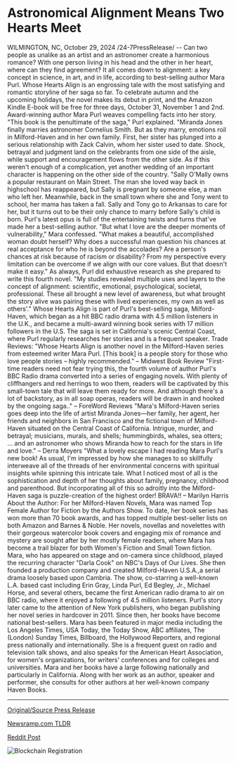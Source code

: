 # Astronomical Alignment Means Two Hearts Meet

WILMINGTON, NC, October 29, 2024 /24-7PressRelease/ -- Can two people as unalike as an artist and an astronomer create a harmonious romance? With one person living in his head and the other in her heart, where can they find agreement? It all comes down to alignment: a key concept in science, in art, and in life, according to best-selling author Mara Purl.  Whose Hearts Align is an engrossing tale with the most satisfying and romantic storyline of her saga so far. To celebrate autumn and the upcoming holidays, the novel makes its debut in print, and the Amazon Kindle E-book will be free for three days, October 31, November 1 and 2nd.  Award-winning author Mara Purl weaves compelling facts into her story. "This book is the penultimate of the saga," Purl explained. "Miranda Jones finally marries astronomer Cornelius Smith. But as they marry, emotions roil in Milford-Haven and in her own family. First, her sister has plunged into a serious relationship with Zack Calvin, whom her sister used to date. Shock, betrayal and judgment land on the celebrants from one side of the aisle, while support and encouragement flows from the other side.  As if this weren't enough of a complication, yet another wedding of an important character is happening on the other side of the country. "Sally O'Mally owns a popular restaurant on Main Street. The man she loved way back in highschool has reappeared, but Sally is pregnant by someone else, a man who left her. Meanwhile, back in the small town where she and Tony went to school, her mama has taken a fall. Sally and Tony go to Arkansas to care for her, but it turns out to be their only chance to marry before Sally's child is born.  Purl's latest opus is full of the entertaining twists and turns that've made her a best-selling author. "But what I love are the deeper moments of vulnerability," Mara confessed. "What makes a beautiful, accomplished woman doubt herself? Why does a successful man question his chances at real acceptance for who he is beyond the accolades? Are a person's chances at risk because of racism or disability? From my perspective every limitation can be overcome if we align with our core values. But that doesn't make it easy."  As always, Purl did exhaustive research as she prepared to write this fourth novel. "My studies revealed multiple uses and layers to the concept of alignment: scientific, emotional, psychological, societal, professional. These all brought a new level of awareness, but what brought the story alive was pairing these with lived experiences, my own as well as others'."  Whose Hearts Align is part of Purl's best-selling saga, Milford-Haven, which began as a hit BBC radio drama with 4.5 million listeners in the U.K., and became a multi-award winning book series with 17 million followers in the U.S. The saga is set in California's scenic Central Coast, where Purl regularly researches her stories and is a frequent speaker.  Trade Reviews: "Whose Hearts Align is another novel in the Milford-Haven series from esteemed writer Mara Purl. [This book] is a people story for those who love people stories – highly recommended." – Midwest Book Review  "First-time readers need not fear trying this, the fourth volume of author Purl's BBC Radio drama converted into a series of engaging novels. With plenty of cliffhangers and red herrings to woo them, readers will be captivated by this small-town tale that will leave them ready for more. And although there's a lot of backstory, as in all soap operas, readers will be drawn in and hooked by the ongoing saga.." – ForeWord Reviews  "Mara's Milford-Haven series goes deep into the life of artist Miranda Jones—her family, her agent, her friends and neighbors in San Francisco and the fictional town of Milford-Haven situated on the Central Coast of California. Intrigue, murder, and betrayal; musicians, murals, and shells; hummingbirds, whales, sea otters; … and an astronomer who shows Miranda how to reach for the stars in life and love." – Derra Moyers  "What a lovely escape I had reading Mara Purl's new book! As usual, I'm impressed by how she manages to so skillfully interweave all of the threads of her environmental concerns with spiritual insights while spinning this intricate tale. What I noticed most of all is the sophistication and depth of her thoughts about family, pregnancy, childhood and parenthood. But incorporating all of this so adroitly into the Milford-Haven saga is puzzle-creation of the highest order! BRAVA!! – Marilyn Harris  About the Author:  For her Milford-Haven Novels, Mara was named Top Female Author for Fiction by the Authors Show. To date, her book series has won more than 70 book awards, and has topped multiple best-seller lists on both Amazon and Barnes & Noble. Her novels, novellas and novelettes with their gorgeous watercolor book covers and engaging mix of romance and mystery are sought after by her mostly female readers, where Mara has become a trail blazer for both Women's Fiction and Small Town fiction.  Mara, who has appeared on stage and on-camera since childhood, played the recurring character "Darla Cook" on NBC's Days of Our Lives. She then founded a production company and created Milford-Haven U.S.A.,a serial drama loosely based upon Cambria. The show, co-starring a well-known L.A. based cast including Erin Gray, Linda Purl, Ed Begley, Jr., Michael Horse, and several others, became the first American radio drama to air on BBC radio, where it enjoyed a following of 4.5 million listeners. Purl's story later came to the attention of New York publishers, who began publishing her novel series in hardcover in 2011. Since then, her books have become national best-sellers.  Mara has been featured in major media including the Los Angeles Times, USA Today, the Today Show, ABC affiliates, The (London) Sunday Times, Billboard, the Hollywood Reporters, and regional press nationally and internationally. She is a frequent guest on radio and television talk shows, and also speaks for the American Heart Association, for women's organizations, for writers' conferences and for colleges and universities. Mara and her books have a large following nationally and particularly in California. Along with her work as an author, speaker and performer, she consults for other authors at her well-known company Haven Books. 

---

[Original/Source Press Release](https://www.24-7pressrelease.com/press-release/515636/astronomical-alignment-means-two-hearts-meet)
                    

[Newsramp.com TLDR](https://newsramp.com/curated-news/best-selling-author-mara-purl-releases-new-novel-whose-hearts-align-with-free-kindle-promotion/33af10df1d73c2334e6c49db59d5290b) 

 



[Reddit Post](https://www.reddit.com/r/BookNews/comments/1geos7q/bestselling_author_mara_purl_releases_new_novel/) 



![Blockchain Registration](https://cdn.newsramp.app/24-7PressRelease/qrcode/2410/29/mailJJRf.webp)